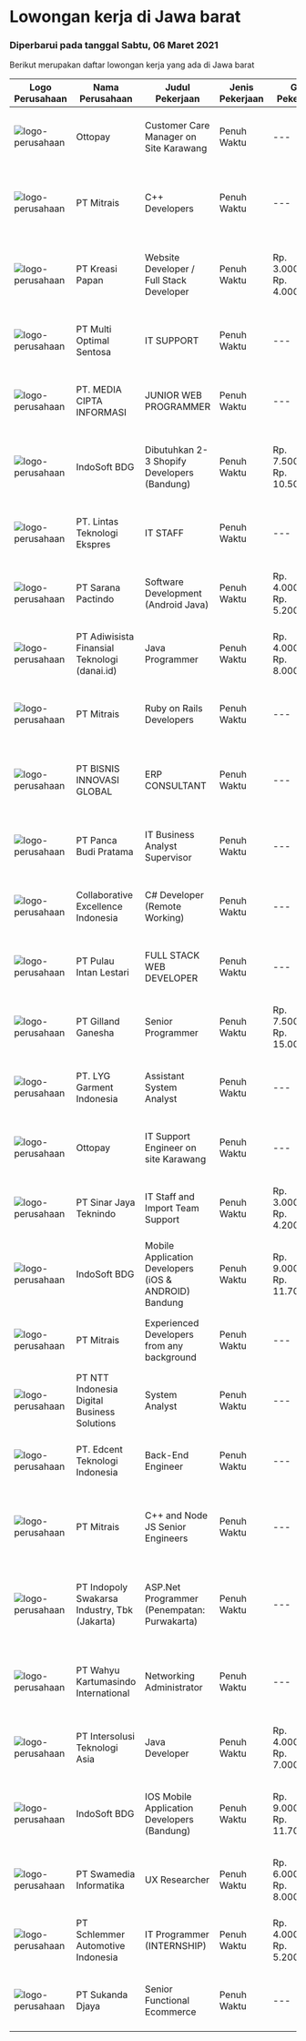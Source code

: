 
  # Lowongan kerja di Jawa barat

  ### Diperbarui pada tanggal Sabtu, 06 Maret 2021

  Berikut merupakan daftar lowongan kerja yang ada di Jawa barat

  |Logo Perusahaan | Nama Perusahaan | Judul Pekerjaan | Jenis Pekerjaan | Gaji Pekerjaan | Lokasi | Deskripsi | Tanggal diunggah | Pranala |
  | -------------- | --------------- | --------------- | --------- | --------- | -------------- | ------- | ----------- | ----------- |
  |![logo-perusahaan](https://image-service-cdn.seek.com.au/33a44d4722fb7830f55e10ddc9b932471616609d/ee4dce1061f3f616224767ad58cb2fc751b8d2dc)|Ottopay|Customer Care Manager on Site Karawang|Penuh Waktu|---|Karawang|Job Description :  Support day to day operations of customer, provide support Assist in implementation of customer projects/initial setup Prepare...|Rabu, 03 Maret 2021|https://www.jobstreet.co.id/id/job/customer-care-manager-on-site-karawang-3472908?token=0~ea87df87-c4ae-4d68-8706-7bc48c70cb46&sectionRank=1&jobId=jobstreet-id-job-3472908|
|![logo-perusahaan](https://image-service-cdn.seek.com.au/873c75fc9ed6df00967320d343e4e2a794129d8b/ee4dce1061f3f616224767ad58cb2fc751b8d2dc)|PT Mitrais|C++ Developers|Penuh Waktu|---|Bandung|Build your Career with Mitrais! We know that many C++ developers are stuck in jobs where they are supporting and enhancing legacy systems.  Are you...|Jumat, 05 Maret 2021|https://www.jobstreet.co.id/id/job/c-developers-3474784?token=0~ea87df87-c4ae-4d68-8706-7bc48c70cb46&sectionRank=2&jobId=jobstreet-id-job-3474784|
|![logo-perusahaan](https://image-service-cdn.seek.com.au/22124c2a4966efdca6a9e6605ca559ea2be357bf/ee4dce1061f3f616224767ad58cb2fc751b8d2dc)|PT Kreasi Papan|Website Developer / Full Stack Developer|Penuh Waktu|Rp. 3.000.000-Rp. 4.000.000|Bandung|Kami membuka lowongan seseorang untuk di posisikan sebagai Fullstack Developer / Frontend Developer di perusahaan kami dengan syarat sbb: A....|Jumat, 05 Maret 2021|https://www.jobstreet.co.id/id/job/website-developer-full-stack-developer-3466504?token=0~ea87df87-c4ae-4d68-8706-7bc48c70cb46&sectionRank=3&jobId=jobstreet-id-job-3466504|
|![logo-perusahaan](https://image-service-cdn.seek.com.au/dfbfd0f34b842e228178f380db85149700c47fa2/ee4dce1061f3f616224767ad58cb2fc751b8d2dc)|PT Multi Optimal Sentosa|IT SUPPORT|Penuh Waktu|---|Purwakarta|Kualifikasi : Lulusan minimum D3 Komputer - IT Usia maksimum 30 tahun Berpengalaman Minimal 2 tahun sebagai IT Support Cepat, cekatan  dan tanggap...|Jumat, 05 Maret 2021|https://www.jobstreet.co.id/id/job/it-support-3474703?token=0~ea87df87-c4ae-4d68-8706-7bc48c70cb46&sectionRank=4&jobId=jobstreet-id-job-3474703|
|![logo-perusahaan](https://image-service-cdn.seek.com.au/a5bde08ad2a92c2e61528206e0072c20cf3e0c83/ee4dce1061f3f616224767ad58cb2fc751b8d2dc)|PT. MEDIA CIPTA INFORMASI|JUNIOR WEB PROGRAMMER|Penuh Waktu|---|Bekasi|Kami dari PT. MEDIA CIPTA INFORMASI sedang mencari Web Programmer Junior untuk berkerja secara Tetap, untuk para Fresh Graduate atau dengan...|Jumat, 05 Maret 2021|https://www.jobstreet.co.id/id/job/junior-web-programmer-3474526?token=0~ea87df87-c4ae-4d68-8706-7bc48c70cb46&sectionRank=5&jobId=jobstreet-id-job-3474526|
|![logo-perusahaan](https://image-service-cdn.seek.com.au/18dd707e6953ca160105945d7e204ce96b16ca18/ee4dce1061f3f616224767ad58cb2fc751b8d2dc)|IndoSoft BDG|Dibutuhkan 2-3 Shopify Developers (Bandung)|Penuh Waktu|Rp. 7.500.000-Rp. 10.500.000|Bandung|Kami IndoSoft sedang mencari 2-3 Shopify Developers. Kualifikasi :  Lulusan Diploma / S1 Pengalaman minimal 2 tahun di bidang PHP programming Memiliki...|Jumat, 05 Maret 2021|https://www.jobstreet.co.id/id/job/dibutuhkan-2-3-shopify-developers-bandung-3466612?token=0~ea87df87-c4ae-4d68-8706-7bc48c70cb46&sectionRank=6&jobId=jobstreet-id-job-3466612|
|![logo-perusahaan](https://us.123rf.com/450wm/pavelstasevich/pavelstasevich1811/pavelstasevich181101027/112815900-stock-vector-no-image-available-icon-flat-vector.jpg?ver=6)|PT. Lintas Teknologi Ekspres|IT STAFF|Penuh Waktu|---|Bekasi|Kualifikasi : Usia Max 30 thn Lulusan D3/S1 Teknik informatika / Teknik Komputer Memahami IT Networks, Hardware dan software Memiliki pemahaman...|Kamis, 04 Maret 2021|https://www.jobstreet.co.id/id/job/it-staff-3472979?token=0~ea87df87-c4ae-4d68-8706-7bc48c70cb46&sectionRank=7&jobId=jobstreet-id-job-3472979|
|![logo-perusahaan](https://image-service-cdn.seek.com.au/c110ea3608a6f7aa72bcd2ca758c95b79a952e73/ee4dce1061f3f616224767ad58cb2fc751b8d2dc)|PT Sarana Pactindo|Software Development (Android Java)|Penuh Waktu|Rp. 4.000.000-Rp. 5.200.000|Bandung|Responsibilities : Defines site objecttives by analyzing user requirements; envisioning system features and functionality Designs and develops user...|Kamis, 04 Maret 2021|https://www.jobstreet.co.id/id/job/software-development-android-java-3464851?token=0~ea87df87-c4ae-4d68-8706-7bc48c70cb46&sectionRank=8&jobId=jobstreet-id-job-3464851|
|![logo-perusahaan](https://image-service-cdn.seek.com.au/e6ba62290f6634b4b41a5f2eabe58dbe9ac7c2bc/ee4dce1061f3f616224767ad58cb2fc751b8d2dc)|PT Adiwisista Finansial Teknologi (danai.id)|Java Programmer|Penuh Waktu|Rp. 4.000.000-Rp. 8.000.000|Bandung|REPONSIBILITIES- Develop web or desktop applications in critical enterprise environment, such as financial system.- Build secure, reliable, and...|Jumat, 05 Maret 2021|https://www.jobstreet.co.id/id/job/java-programmer-3461199?token=0~ea87df87-c4ae-4d68-8706-7bc48c70cb46&sectionRank=9&jobId=jobstreet-id-job-3461199|
|![logo-perusahaan](https://image-service-cdn.seek.com.au/873c75fc9ed6df00967320d343e4e2a794129d8b/ee4dce1061f3f616224767ad58cb2fc751b8d2dc)|PT Mitrais|Ruby on Rails Developers|Penuh Waktu|---|Bandung|Build your Career with Mitrais ! We're urgently looking for experienced Ruby On Rails  Developers to be part of our team for an immediate...|Kamis, 04 Maret 2021|https://www.jobstreet.co.id/id/job/ruby-on-rails-developers-3464793?token=0~ea87df87-c4ae-4d68-8706-7bc48c70cb46&sectionRank=10&jobId=jobstreet-id-job-3464793|
|![logo-perusahaan](https://us.123rf.com/450wm/pavelstasevich/pavelstasevich1811/pavelstasevich181101027/112815900-stock-vector-no-image-available-icon-flat-vector.jpg?ver=6)|PT BISNIS INNOVASI GLOBAL|ERP CONSULTANT|Penuh Waktu|---|Bekasi|Responsibilities : Gather business process requirement, perform system analysis and design, develop configuration and functional design documentation....|Jumat, 05 Maret 2021|https://www.jobstreet.co.id/id/job/erp-consultant-3474562?token=0~ea87df87-c4ae-4d68-8706-7bc48c70cb46&sectionRank=11&jobId=jobstreet-id-job-3474562|
|![logo-perusahaan](https://image-service-cdn.seek.com.au/dfcb51937632403de8b35f0658dafd50e2903844/ee4dce1061f3f616224767ad58cb2fc751b8d2dc)|PT Panca Budi Pratama|IT Business Analyst Supervisor|Penuh Waktu|---|Jawa Barat|Kualifikasi: Usia Min 25 - 40 TahunPendidikan Minimal S1 IT relatedMemiliki pengalaman di bidang Business Analyst / Business DevelopmentMemiliki...|Jumat, 05 Maret 2021|https://www.jobstreet.co.id/id/job/it-business-analyst-supervisor-3468735?token=0~ea87df87-c4ae-4d68-8706-7bc48c70cb46&sectionRank=12&jobId=jobstreet-id-job-3468735|
|![logo-perusahaan](https://image-service-cdn.seek.com.au/00c268b58ba99fc65b0b0108dd8e2d7068acfb74/ee4dce1061f3f616224767ad58cb2fc751b8d2dc)|Collaborative Excellence Indonesia|C# Developer (Remote Working)|Penuh Waktu|---|Jawa Barat|Responsibilities: Design, coding, and testing of modules for various components of our product framework Capable of understanding and delivering...|Jumat, 05 Maret 2021|https://www.jobstreet.co.id/id/job/c-developer-remote-working-3465776?token=0~ea87df87-c4ae-4d68-8706-7bc48c70cb46&sectionRank=13&jobId=jobstreet-id-job-3465776|
|![logo-perusahaan](https://us.123rf.com/450wm/pavelstasevich/pavelstasevich1811/pavelstasevich181101027/112815900-stock-vector-no-image-available-icon-flat-vector.jpg?ver=6)|PT Pulau Intan Lestari|FULL STACK WEB DEVELOPER|Penuh Waktu|---|Karawang|Job Description : Design client-side and server-side architecture Build the front-end of applications through appealing visual design Develop and...|Jumat, 05 Maret 2021|https://www.jobstreet.co.id/id/job/full-stack-web-developer-3466013?token=0~ea87df87-c4ae-4d68-8706-7bc48c70cb46&sectionRank=14&jobId=jobstreet-id-job-3466013|
|![logo-perusahaan](https://image-service-cdn.seek.com.au/e3f5841b2709399292fb433e3756355d755b1607/ee4dce1061f3f616224767ad58cb2fc751b8d2dc)|PT Gilland Ganesha|Senior Programmer|Penuh Waktu|Rp. 7.500.000-Rp. 15.000.000|Cibinong|Deskripsi Pekerjaan1. Melakukan pengembangan aplikasi2. Melakukan standarisasi metode programming3. Merencanakan desain teknologi, arsitektur, baik...|Sabtu, 06 Maret 2021|https://www.jobstreet.co.id/id/job/senior-programmer-3475245?token=0~ea87df87-c4ae-4d68-8706-7bc48c70cb46&sectionRank=15&jobId=jobstreet-id-job-3475245|
|![logo-perusahaan](https://us.123rf.com/450wm/pavelstasevich/pavelstasevich1811/pavelstasevich181101027/112815900-stock-vector-no-image-available-icon-flat-vector.jpg?ver=6)|PT. LYG Garment Indonesia|Assistant System Analyst|Penuh Waktu|---|Cirebon|Requirement: At least 5 year’s working experience in ERP/Sage ERP. Involve in hands on ERP module &amp; operation process. Strong analytical skills...|Rabu, 03 Maret 2021|https://www.jobstreet.co.id/id/job/assistant-system-analyst-3472268?token=0~ea87df87-c4ae-4d68-8706-7bc48c70cb46&sectionRank=16&jobId=jobstreet-id-job-3472268|
|![logo-perusahaan](https://image-service-cdn.seek.com.au/33a44d4722fb7830f55e10ddc9b932471616609d/ee4dce1061f3f616224767ad58cb2fc751b8d2dc)|Ottopay|IT Support Engineer on site Karawang|Penuh Waktu|---|Karawang|Job Description :  Assisting installation of new PC’s, Printers &amp; other peripheral devices  Support for Datacenter Network and operations  Support...|Rabu, 03 Maret 2021|https://www.jobstreet.co.id/id/job/it-support-engineer-on-site-karawang-3472888?token=0~ea87df87-c4ae-4d68-8706-7bc48c70cb46&sectionRank=17&jobId=jobstreet-id-job-3472888|
|![logo-perusahaan](https://image-service-cdn.seek.com.au/bd893bb7224ed1b89e07651660574ad2cdcbf846/ee4dce1061f3f616224767ad58cb2fc751b8d2dc)|PT Sinar Jaya Teknindo|IT Staff and Import Team Support|Penuh Waktu|Rp. 3.000.000-Rp. 4.200.000|Bekasi|Review diagnostics and assess the functionality and efficiency of systems Install and update company software and hardware as needed Implement...|Rabu, 03 Maret 2021|https://www.jobstreet.co.id/id/job/it-staff-and-import-team-support-3472656?token=0~ea87df87-c4ae-4d68-8706-7bc48c70cb46&sectionRank=18&jobId=jobstreet-id-job-3472656|
|![logo-perusahaan](https://image-service-cdn.seek.com.au/18dd707e6953ca160105945d7e204ce96b16ca18/ee4dce1061f3f616224767ad58cb2fc751b8d2dc)|IndoSoft BDG|Mobile Application Developers (iOS & ANDROID) Bandung|Penuh Waktu|Rp. 9.000.000-Rp. 11.700.000|Bandung|Requirement:  Relevant degrees (S1) Minimum 2 years experiences Mobile apps programming (react native is a must) Knowledge of web services,...|Jumat, 05 Maret 2021|https://www.jobstreet.co.id/id/job/mobile-application-developers-ios-android-bandung-3465936?token=0~ea87df87-c4ae-4d68-8706-7bc48c70cb46&sectionRank=19&jobId=jobstreet-id-job-3465936|
|![logo-perusahaan](https://image-service-cdn.seek.com.au/873c75fc9ed6df00967320d343e4e2a794129d8b/ee4dce1061f3f616224767ad58cb2fc751b8d2dc)|PT Mitrais|Experienced Developers from any background|Penuh Waktu|---|Bandung|Build your Career with Mitrais !  We're looking for experienced Software Engineers from any background to be part of our team.  What will you...|Jumat, 05 Maret 2021|https://www.jobstreet.co.id/id/job/experienced-developers-from-any-background-3474785?token=0~ea87df87-c4ae-4d68-8706-7bc48c70cb46&sectionRank=20&jobId=jobstreet-id-job-3474785|
|![logo-perusahaan](https://image-service-cdn.seek.com.au/e0ba33e7017fb7f571a182e0769c6c3d43bea209/ee4dce1061f3f616224767ad58cb2fc751b8d2dc)|PT NTT Indonesia Digital Business Solutions|System Analyst|Penuh Waktu|---|Jawa Barat|Requirements : Candidate must possess at least Bachelor's Degree, Master's Degree/Post Graduate Degree in Engineering (Computer/Telecommunication),...|Rabu, 03 Maret 2021|https://www.jobstreet.co.id/id/job/system-analyst-3464162?token=0~ea87df87-c4ae-4d68-8706-7bc48c70cb46&sectionRank=21&jobId=jobstreet-id-job-3464162|
|![logo-perusahaan](https://image-service-cdn.seek.com.au/23ed916fa9e2891c69d815a75db8ecde062c2d27/ee4dce1061f3f616224767ad58cb2fc751b8d2dc)|PT. Edcent Teknologi Indonesia|Back-End Engineer|Penuh Waktu|---|Depok|Job Descriptions: In the context of a software development team, a backend engineer is generally responsible for building the structure of a software...|Kamis, 04 Maret 2021|https://www.jobstreet.co.id/id/job/back-end-engineer-3459770?token=0~ea87df87-c4ae-4d68-8706-7bc48c70cb46&sectionRank=22&jobId=jobstreet-id-job-3459770|
|![logo-perusahaan](https://image-service-cdn.seek.com.au/873c75fc9ed6df00967320d343e4e2a794129d8b/ee4dce1061f3f616224767ad58cb2fc751b8d2dc)|PT Mitrais|C++ and  Node JS Senior Engineers|Penuh Waktu|---|Bandung|C++ &amp; Node JS Senior Engineers required for world-class Australian Software projects Mitrais has engaged a large Australian software company on...|Jumat, 05 Maret 2021|https://www.jobstreet.co.id/id/job/c-and-node-js-senior-engineers-3474020?token=0~ea87df87-c4ae-4d68-8706-7bc48c70cb46&sectionRank=23&jobId=jobstreet-id-job-3474020|
|![logo-perusahaan](https://image-service-cdn.seek.com.au/964a78fcf9d69832095e4376cb4df0c75b2bd6e1/ee4dce1061f3f616224767ad58cb2fc751b8d2dc)|PT Indopoly Swakarsa Industry, Tbk (Jakarta)|ASP.Net Programmer (Penempatan: Purwakarta)|Penuh Waktu|---|Purwakarta|Deskripsi Kerja : Bertanggungjawab atas ketepatan waktu pembuatan program sesuai dengan jadwal Bertanggungjawab atas kebenaran atas program yang akan...|Kamis, 04 Maret 2021|https://www.jobstreet.co.id/id/job/asp-net-programmer-penempatan:-purwakarta-3472994?token=0~ea87df87-c4ae-4d68-8706-7bc48c70cb46&sectionRank=24&jobId=jobstreet-id-job-3472994|
|![logo-perusahaan](https://image-service-cdn.seek.com.au/9a29954f5c9a576734f43957cd6007feac7b99de/ee4dce1061f3f616224767ad58cb2fc751b8d2dc)|PT Wahyu Kartumasindo International|Networking Administrator|Penuh Waktu|---|Bekasi|PT. WAHYU KARTUMASINDO INTERNATIONAL, merupakan salah satu perusahaan industri Smart Card dan IT Solution terbaik dan terbesar di Indonesia....|Selasa, 02 Maret 2021|https://www.jobstreet.co.id/id/job/networking-administrator-3470957?token=0~ea87df87-c4ae-4d68-8706-7bc48c70cb46&sectionRank=25&jobId=jobstreet-id-job-3470957|
|![logo-perusahaan](https://image-service-cdn.seek.com.au/f715d3e393651de2fe5a9214d72612dd30f629b2/ee4dce1061f3f616224767ad58cb2fc751b8d2dc)|PT Intersolusi Teknologi Asia|Java Developer|Penuh Waktu|Rp. 4.000.000-Rp. 7.000.000|Bandung|Responsibilities: Design and build for Web Application platform. Ensure the performance, quality, and responsiveness of applications. Collaborate with...|Kamis, 04 Maret 2021|https://www.jobstreet.co.id/id/job/java-developer-3465189?token=0~ea87df87-c4ae-4d68-8706-7bc48c70cb46&sectionRank=26&jobId=jobstreet-id-job-3465189|
|![logo-perusahaan](https://image-service-cdn.seek.com.au/18dd707e6953ca160105945d7e204ce96b16ca18/ee4dce1061f3f616224767ad58cb2fc751b8d2dc)|IndoSoft BDG|IOS Mobile Application Developers (Bandung)|Penuh Waktu|Rp. 9.000.000-Rp. 11.700.000|Bandung|Requirement:  Relevant degrees (S1) Minimum 2 years experiences Mobile apps programming (react native is a must) Knowledge of web services,...|Kamis, 04 Maret 2021|https://www.jobstreet.co.id/id/job/ios-mobile-application-developers-bandung-3459970?token=0~ea87df87-c4ae-4d68-8706-7bc48c70cb46&sectionRank=27&jobId=jobstreet-id-job-3459970|
|![logo-perusahaan](https://image-service-cdn.seek.com.au/9cbd2abb9e91abdf2b2978ceda391be2d72fc044/ee4dce1061f3f616224767ad58cb2fc751b8d2dc)|PT Swamedia Informatika|UX Researcher|Penuh Waktu|Rp. 6.000.000-Rp. 8.000.000|Bandung|Minimum Bachelor degree in human behavior related field (or equivalent and demonstrable work experience) minimum GPA 3.5 Maximum 35 years old by...|Kamis, 04 Maret 2021|https://www.jobstreet.co.id/id/job/ux-researcher-3465337?token=0~ea87df87-c4ae-4d68-8706-7bc48c70cb46&sectionRank=28&jobId=jobstreet-id-job-3465337|
|![logo-perusahaan](https://image-service-cdn.seek.com.au/7ccd0d6ab270966ea4750fe371b129185451e3c2/ee4dce1061f3f616224767ad58cb2fc751b8d2dc)|PT Schlemmer Automotive Indonesia|IT Programmer (INTERNSHIP)|Penuh Waktu|Rp. 4.000.000-Rp. 5.200.000|Bekasi|Candidate must possess at least SMU, Diploma, Bachelor's Degree in Computer Science/Information Technology or equivalent. No work experience required....|Jumat, 05 Maret 2021|https://www.jobstreet.co.id/id/job/it-programmer-internship-3474792?token=0~ea87df87-c4ae-4d68-8706-7bc48c70cb46&sectionRank=29&jobId=jobstreet-id-job-3474792|
|![logo-perusahaan](https://image-service-cdn.seek.com.au/ce2946ba8aa3231ae3fab26618659cc2b6f8230c/ee4dce1061f3f616224767ad58cb2fc751b8d2dc)|PT Sukanda Djaya|Senior Functional Ecommerce|Penuh Waktu|---|Bekasi|Responsibility: Develop user interfaces for Modern Rich Internet Applications with the latest Front-End-Technologies Writing tested and documented...|Kamis, 04 Maret 2021|https://www.jobstreet.co.id/id/job/senior-functional-ecommerce-3464667?token=0~ea87df87-c4ae-4d68-8706-7bc48c70cb46&sectionRank=30&jobId=jobstreet-id-job-3464667|

  